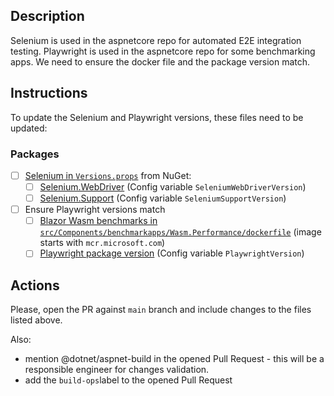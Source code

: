 ## Description

Selenium is used in the aspnetcore repo for automated E2E integration testing.
Playwright is used in the aspnetcore repo for some benchmarking apps. We need to ensure the docker file and the package version match.

## Instructions

To update the Selenium and Playwright versions, these files need to be updated:

### Packages
  - [ ] [Selenium in `Versions.props`](eng/Versions.props) from NuGet:
    - [ ] [Selenium.WebDriver](https://www.nuget.org/packages/Selenium.WebDriver/) (Config variable `SeleniumWebDriverVersion`)
    - [ ] [Selenium.Support](https://www.nuget.org/packages/Selenium.Support/) (Config variable `SeleniumSupportVersion`)
  - [ ] Ensure Playwright versions match
    - [ ]  [Blazor Wasm benchmarks in `src/Components/benchmarkapps/Wasm.Performance/dockerfile`](src/Components/benchmarkapps/Wasm.Performance/dockerfile) (image starts with `mcr.microsoft.com`)
    - [ ]  [Playwright package version](eng/Versions.props) (Config variable `PlaywrightVersion`)

## Actions

Please, open the PR against `main` branch and include changes to the files listed above.

Also:
- mention @dotnet/aspnet-build in the opened Pull Request - this will be a responsible engineer for changes validation.
- add the `build-ops`label to the opened Pull Request
